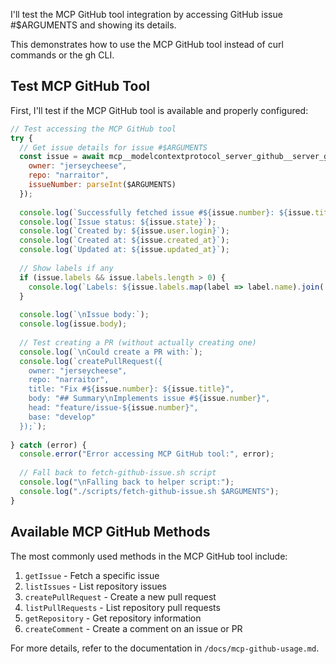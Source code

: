 I'll test the MCP GitHub tool integration by accessing GitHub issue #$ARGUMENTS and showing its details.

This demonstrates how to use the MCP GitHub tool instead of curl commands or the gh CLI.

## Test MCP GitHub Tool

First, I'll test if the MCP GitHub tool is available and properly configured:

```javascript
// Test accessing the MCP GitHub tool
try {
  // Get issue details for issue #$ARGUMENTS
  const issue = await mcp__modelcontextprotocol_server_github__server_github.getIssue({
    owner: "jerseycheese",
    repo: "narraitor",
    issueNumber: parseInt($ARGUMENTS)
  });
  
  console.log(`Successfully fetched issue #${issue.number}: ${issue.title}`);
  console.log(`Issue status: ${issue.state}`);
  console.log(`Created by: ${issue.user.login}`);
  console.log(`Created at: ${issue.created_at}`);
  console.log(`Updated at: ${issue.updated_at}`);
  
  // Show labels if any
  if (issue.labels && issue.labels.length > 0) {
    console.log(`Labels: ${issue.labels.map(label => label.name).join(', ')}`);
  }
  
  console.log(`\nIssue body:`);
  console.log(issue.body);
  
  // Test creating a PR (without actually creating one)
  console.log(`\nCould create a PR with:`);
  console.log(`createPullRequest({
    owner: "jerseycheese",
    repo: "narraitor",
    title: "Fix #${issue.number}: ${issue.title}",
    body: "## Summary\nImplements issue #${issue.number}",
    head: "feature/issue-${issue.number}",
    base: "develop"
  });`);
  
} catch (error) {
  console.error("Error accessing MCP GitHub tool:", error);
  
  // Fall back to fetch-github-issue.sh script
  console.log("\nFalling back to helper script:");
  console.log("./scripts/fetch-github-issue.sh $ARGUMENTS");
}
```

## Available MCP GitHub Methods

The most commonly used methods in the MCP GitHub tool include:

1. `getIssue` - Fetch a specific issue
2. `listIssues` - List repository issues
3. `createPullRequest` - Create a new pull request
4. `listPullRequests` - List repository pull requests
5. `getRepository` - Get repository information
6. `createComment` - Create a comment on an issue or PR

For more details, refer to the documentation in `/docs/mcp-github-usage.md`.
